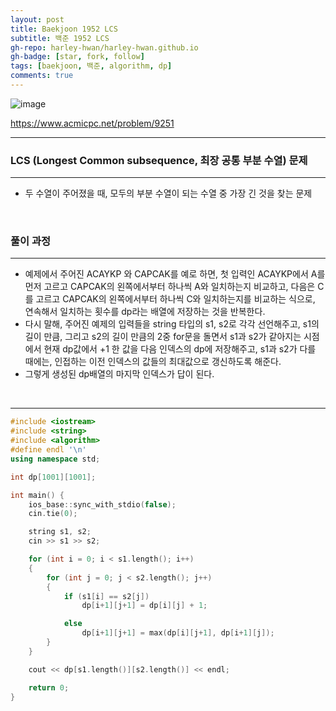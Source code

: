 ```yaml
---
layout: post
title: Baekjoon 1952 LCS
subtitle: 백준 1952 LCS
gh-repo: harley-hwan/harley-hwan.github.io
gh-badge: [star, fork, follow]
tags: [baekjoon, 백준, algorithm, dp]
comments: true
---
```



![image](https://user-images.githubusercontent.com/68185569/133319588-0bb6819c-4444-4a63-8e7d-9687298a7f18.png)

<https://www.acmicpc.net/problem/9251>

---
### LCS (Longest Common subsequence, 최장 공통 부분 수열) 문제
---
+ 두 수열이 주어졌을 때, 모두의 부분 수열이 되는 수열 중 가장 긴 것을 찾는 문제

​

### 풀이 과정
---
+ 예제에서 주어진 ACAYKP 와 CAPCAK를 예로 하면,  첫 입력인 ACAYKP에서 A를 먼저 고르고 CAPCAK의 왼쪽에서부터 하나씩 A와 일치하는지 비교하고, 다음은 C를 고르고 CAPCAK의 왼쪽에서부터 하나씩 C와 일치하는지를 비교하는 식으로, 연속해서 일치하는 횟수를 dp라는 배열에 저장하는 것을 반복한다.
+ 다시 말해, 주어진 예제의 입력들을 string 타입의 s1, s2로 각각 선언해주고, s1의 길이 만큼, 그리고 s2의 길이 만큼의 2중 for문을 돌면서 s1과 s2가 같아지는 시점에서 현재 dp값에서 +1 한 값을 다음 인덱스의 dp에 저장해주고, s1과 s2가 다를 때에는, 인접하는 이전 인덱스의 값들의 최대값으로 갱신하도록 해준다.
+ 그렇게 생성된 dp배열의 마지막 인덱스가 답이 된다.

​

---

```c++
#include <iostream>
#include <string>
#include <algorithm>
#define endl '\n'
using namespace std;

int dp[1001][1001];

int main() {
    ios_base::sync_with_stdio(false);
    cin.tie(0);

    string s1, s2;
    cin >> s1 >> s2;

    for (int i = 0; i < s1.length(); i++) 
    { 
        for (int j = 0; j < s2.length(); j++) 
        {
            if (s1[i] == s2[j])
                dp[i+1][j+1] = dp[i][j] + 1;

            else 
                dp[i+1][j+1] = max(dp[i][j+1], dp[i+1][j]);
        }
    }

    cout << dp[s1.length()][s2.length()] << endl;

    return 0;
}
```
